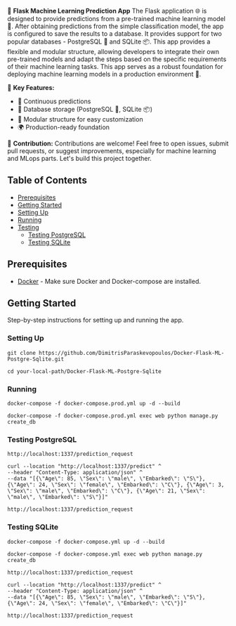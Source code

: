 🚀 **Flask Machine Learning Prediction App**
The Flask application 🌐 is designed to provide predictions from a pre-trained machine learning model 🤖. After obtaining predictions from the simple classification model, the app is configured to save the results to a database. It provides support for two popular databases - PostgreSQL 🐘 and SQLite 📦. This app provides a flexible and modular structure, allowing developers to integrate their own pre-trained models and adapt the steps based on the specific requirements of their machine learning tasks. This app serves as a robust foundation for deploying machine learning models in a production environment 🚀.

🌈 **Key Features:**
- 🔄 Continuous predictions
- 📄 Database storage (PostgreSQL 🐘, SQLite 📦)
- 🧩 Modular structure for easy customization
- 🌍 Production-ready foundation

🤝 **Contribution:**
Contributions are welcome! Feel free to open issues, submit pull requests, or suggest improvements, especially for machine learning and MLops parts. Let's build this project together.

## Table of Contents

- [Prerequisites](#prerequisites)
- [Getting Started](#getting-started)
- [Setting Up](#setting-up)
- [Running](#running)
- [Testing](#testing)
  - [Testing PostgreSQL](#testing-postgresql)
  - [Testing SQLite](#testing-sqlite)

## Prerequisites

- [Docker](https://www.docker.com/) - Make sure Docker and Docker-compose are installed.

## Getting Started

Step-by-step instructions for setting up and running the app.

### Setting Up
 ```
git clone https://github.com/DimitrisParaskevopoulos/Docker-Flask-ML-Postgre-Sqlite.git
 ```
 ```
cd your-local-path/Docker-Flask-ML-Postgre-Sqlite
 ```

### Running
 ```
docker-compose -f docker-compose.prod.yml up -d --build
 ```
 ```
docker-compose -f docker-compose.prod.yml exec web python manage.py create_db
 ```

### Testing PostgreSQL
 ```
http://localhost:1337/prediction_request

 ```
 ```
curl --location "http://localhost:1337/predict" ^
--header "Content-Type: application/json" ^
--data "[{\"Age\": 85, \"Sex\": \"male\", \"Embarked\": \"S\"}, {\"Age\": 24, \"Sex\": \"female\", \"Embarked\": \"C\"}, {\"Age\": 3, \"Sex\": \"male\", \"Embarked\": \"C\"}, {\"Age\": 21, \"Sex\": \"male\", \"Embarked\": \"S\"}]"
 ```
 ```
http://localhost:1337/prediction_request

 ```

### Testing SQLite
 ```
docker-compose -f docker-compose.yml up -d --build
 ```
 ```
docker-compose -f docker-compose.yml exec web python manage.py create_db
 ```
 ```
http://localhost:1337/prediction_request

 ```
 ```
curl --location "http://localhost:1337/predict" ^
--header "Content-Type: application/json" ^
--data "[{\"Age\": 85, \"Sex\": \"male\", \"Embarked\": \"S\"}, {\"Age\": 24, \"Sex\": \"female\", \"Embarked\": \"C\"}]"
 ```
 ```
http://localhost:1337/prediction_request

 ```
